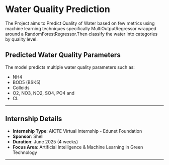 # Water Quality Prediction 

The Project aims to Predict Quality of Water based on few metrics using machine learning techniques  specifically MultiOutputRegressor wrapped around a RandomForestRegressor.Then classify the water into categories by quality level.

## Predicted Water Quality Parameters

The model predicts multiple water quality parameters such as:

- NH4
- BOD5 (BSK5)
- Colloids
- O2, NO3, NO2, SO4, PO4 and 
- CL

---

## Internship Details

- **Internship Type**: AICTE Virtual Internship - Edunet Foundation
- **Sponsor**: Shell  
- **Duration**: June 2025 (4 weeks)  
- **Focus Area**: Artificial Intelligence & Machine Learning in Green Technology

---

